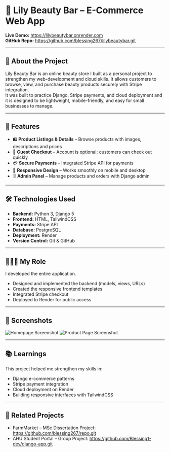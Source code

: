 # 🌸 Lily Beauty Bar – E-Commerce Web App  


**Live Demo:** https://lilybeautybar.onrender.com  
**GitHub Repo:** https://github.com/blessing267/lilybeautybar.git

---

## 📖 About the Project  
Lily Beauty Bar is an online beauty store I built as a personal project to strengthen my web-development and cloud skills. 
It allows customers to browse, view, and purchase beauty products securely with Stripe integration.  
It was built to practice Django, Stripe payments, and cloud deployment and it is designed to be lightweight, mobile-friendly, and easy for small businesses to manage.  

---

## 🚀 Features  
- 🛍️ **Product Listings & Details** – Browse products with images, descriptions and prices  
- 🔐 **Guest Checkout** – Account is optional; customers can check out quickly  
- 💳 **Secure Payments** – Integrated Stripe API for payments  
- 📱 **Responsive Design** – Works smoothly on mobile and desktop  
- 🗄️ **Admin Panel** – Manage products and orders with Django admin  

---

## 🛠️ Technologies Used  
- **Backend:** Python 3, Django 5  
- **Frontend:** HTML, TailwindCSS  
- **Payments:** Stripe API  
- **Database:** PostgreSQL   
- **Deployment:** Render  
- **Version Control:** Git & GitHub  

---

## 👩🏽‍💻 My Role  
I developed the entire application.    
- Designed and implemented the backend (models, views, URLs)
- Created the responsive frontend templates  
- Integrated Stripe checkout  
- Deployed to Render for public access  

---

## 📸 Screenshots  
![Homepage Screenshot](link-to-image)
![Product Page Screenshot](link-to-image)

---

## 📚 Learnings  
This project helped me strengthen my skills in:     
- Django e-commerce patterns  
- Stripe payment integration  
- Cloud deployment on Render  
- Building responsive interfaces with TailwindCSS  

---

## 🔗 Related Projects  
- FarmMarket – MSc Dissertation Project: https://github.com/blessing267/repo.git  
- AHU Student Portal – Group Project: https://github.com/Blessing1-dev/django-app.git
